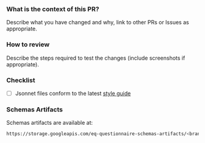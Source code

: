 ### What is the context of this PR?
Describe what you have changed and why, link to other PRs or Issues as appropriate.

### How to review
Describe the steps required to test the changes (include screenshots if appropriate).

### Checklist

* [ ] Jsonnet files conform to the latest [style guide](/ONSdigital/eq-questionnaire-schemas/blob/master/style_guide.md)

### Schemas Artifacts
Schemas artifacts are available at:
```bash
https://storage.googleapis.com/eq-questionnaire-schemas-artifacts/<branch_name>/schemas/en/<schema_name>.json
```